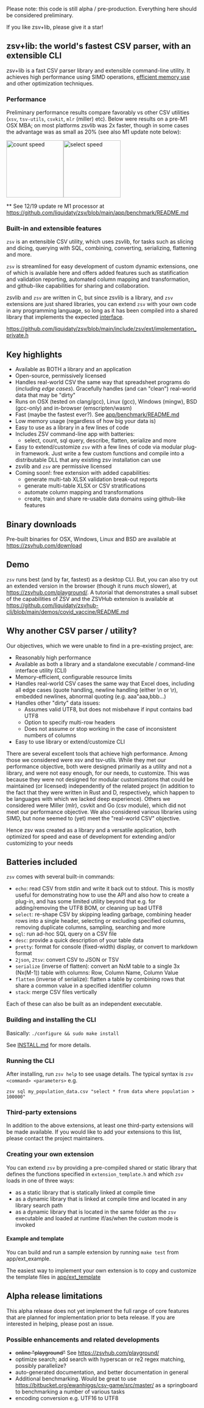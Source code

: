 Please note: this code is still alpha / pre-production. Everything here should be considered preliminary.

If you like zsv+lib, please give it a star!

## zsv+lib: the world's fastest CSV parser, with an extensible CLI

zsv+lib is a fast CSV parser library and extensible command-line utility.
It achieves high performance using SIMD operations,
[efficient memory use](docs/memory.md) and other optimization techniques.

### Performance
Preliminary performance results compare favorably vs other CSV utilities (`xsv`, `tsv-utils`, `csvkit`, `mlr` (miller) etc).
Below were results on a pre-M1 OSX MBA; on most platforms zsvlib was 2x faster, though in some cases the advantage was as small as
20% (see also M1 update note below):

<img src="https://user-images.githubusercontent.com/26302468/146497899-48174114-3b18-49b0-97da-35754ab56e48.png" alt="count speed" height="150px"><img src="https://user-images.githubusercontent.com/26302468/146498211-afc77ce6-4229-4599-bf33-81bf00c725a8.png" alt="select speed" height="150px">

** See 12/19 update re M1 processor at https://github.com/liquidaty/zsv/blob/main/app/benchmark/README.md

### Built-in and extensible features
`zsv` is an extensible CSV utility, which uses zsvlib,
for tasks such as slicing and dicing, querying with SQL,
combining, converting, serializing, flattening and more.

`zsv` is streamlined for easy development of custom dynamic extensions, one of which is
available here and offers added features such as statification and validation reporting,
automated column mapping and transformation, and github-like capabilities for sharing
and collaboration.

zsvlib and `zsv` are written in C, but since zsvlib is a library, and `zsv`
extensions are just shared libraries, you can extend `zsv` with
your own code in any programming language, so long as it has been compiled
into a shared library that implements the expected [interface](./include/zsv/ext/implementation_private.h).

https://github.com/liquidaty/zsv/blob/main/include/zsv/ext/implementation_private.h

## Key highlights

* Available as BOTH a library and an application
* Open-source, permissively licensed
* Handles real-world CSV the same way that spreadsheet programs do (*including
  edge cases*). Gracefully handles (and can "clean") real-world data that may be
  "dirty"
* Runs on OSX (tested on clang/gcc), Linux (gcc), Windows (mingw),
  BSD (gcc-only) and in-browser (emscripten/wasm)
* Fast (maybe the fastest ever?). See
  [app/benchmark/README.md](app/benchmark/README.md)
* Low memory usage (regardless of how big your data is)
* Easy to use as a library in a few lines of code
* Includes ZSV command-line app with batteries:
  -  select, count, sql query, describe, flatten, serialize and more
* Easy to extend/customize `zsv` with a few lines of code via modular plug-in framework.
  Just write a few custom functions and compile into a distributable DLL that any existing zsv
  installation can use
* zsvlib and `zsv` are permissive licensed
* Coming soon!: free extension with added capabilities:
  - generate multi-tab XLSX validation break-out reports
  - generate multi-table XLSX or CSV stratifications
  - automate column mapping and transformations
  - create, train and share re-usable data domains using github-like features

## Binary downloads
Pre-built binaries for OSX, Windows, Linux and BSD are available at https://zsvhub.com/download

## Demo
`zsv` runs best (and by far, fastest) as a desktop CLI. But, you can also try out an extended
version in the browser (though it runs *much* slower), at
https://zsvhub.com/playground/. A tutorial that demonstrates a small subset of the
capabilities of ZSV and the ZSVHub extension is available at
https://github.com/liquidaty/zsvhub-cli/blob/main/demos/covid_vaccine/README.md

## Why another CSV parser / utility?

Our objectives, which we were unable to find in a pre-existing project, are:

* Reasonably high performance
* Available as both a library and a standalone executable / command-line interface utility (CLI)
* Memory-efficient, configurable resource limits
* Handles real-world CSV cases the same way that Excel does, including all edge cases
  (quote handling, newline handling (either \n or \r), embedded newlines,
  abnormal quoting (e.g. aaa"aaa,bbb...)
* Handles other "dirty" data issues:
  - Assumes valid UTF8, but does not misbehave if input contains bad UTF8
  - Option to specify multi-row headers
  - Does not assume or stop working in the case of inconsistent numbers of columns
* Easy to use library or extend/customize CLI

There are several excellent tools that achieve high performance. Among those we
considered were xsv and tsv-utils. While they met our performance
objective, both were designed primarily as a utility and not a library, and
were not easy enough, for our needs, to customize. This was because they were not designed
for modular customizations that could be maintained (or licensed) independently
of the related project (in addition to the fact that they were written in Rust
and D, respectively, which happen to be languages with which we lacked deep
experience). Others we considered were Miller (mlr), csvkit and Go (csv module), which did not meet our performance objective.
We also considered various libraries using SIMD, but none seemed to (yet) meet the "real-world CSV" objective.

Hence zsv was created as a library and a versatile application, both optimized for speed
and ease of development for extending and/or customizing to your needs

## Batteries included

`zsv` comes with several built-in commands:

* `echo`: read CSV from stdin and write it back out to stdout. This is mostly
  useful for demonstrating how to use the API and also how to create a plug-in,
  and has some limited utility beyond that e.g. for adding/removing the UTF8 BOM,
  or cleaning up bad UTF8
* `select`: re-shape CSV by skipping leading garbage, combining header rows into
  a single header, selecting or excluding specified columns, removing duplicate
  columns, sampling, searching and more
* `sql`: run ad-hoc SQL query on a CSV file
* `desc`: provide a quick description of your table data
* `pretty`: format for console (fixed-width) display, or convert to markdown
  format
* `2json`, `2tsv`: convert CSV to JSON or TSV
* `serialize` (inverse of flatten): convert an NxM table to a single 3x (Nx(M-1))
  table with columns: Row, Column Name, Column Value
* `flatten` (inverse of serialize): flatten a table by combining rows that share
  a common value in a specified identifier column
* `stack`: merge CSV files vertically

Each of these can also be built as an independent executable.

### Building and installing the CLI

Basically: `./configure && sudo make install`

See [INSTALL.md](INSTALL.md) for more details.

### Running the CLI

After installing, run `zsv help` to see usage details. The typical syntax is `zsv <command> <parameters>`
e.g.

```
zsv sql my_population_data.csv "select * from data where population > 100000"
```

### Third-party extensions

In addition to the above extensions, at least one third-party extensions will be made
available. If you would like to add your extensions to this list, please contact the
project maintainers.

### Creating your own extension

You can extend `zsv` by providing a pre-compiled shared or static library that
defines the functions specified in `extension_template.h` and which `zsv` loads in
one of three ways:

* as a static library that is statically linked at compile time
* as a dynamic library that is linked at compile time and located in any
  library search path
* as a dynamic library that is located in the same folder as the `zsv` executable
  and loaded at runtime if/as/when the custom mode is invoked

#### Example and template

You can build and run a sample extension by running `make test` from app/ext_example.

The easiest way to implement your own extension is to
copy and customize the template files in [app/ext_template](app/ext_template/README.md)

## Alpha release limitations

This alpha release does not yet implement the full range of core features
that are planned for implementation prior to beta release. If you are interested in
helping, please post an issue.

### Possible enhancements and related developments

* <strike>online "playground"</strike> See https://zsvhub.com/playground/
* optimize search; add search with hyperscan or re2 regex matching, possibly parallelize?
* auto-generated documentation, and better documentation in general
* Additional benchmarking. Would be great to use https://bitbucket.org/ewanhiggs/csv-game/src/master/ as a springboard to benchmarking a number of various tasks
* encoding conversion e.g. UTF16 to UTF8
